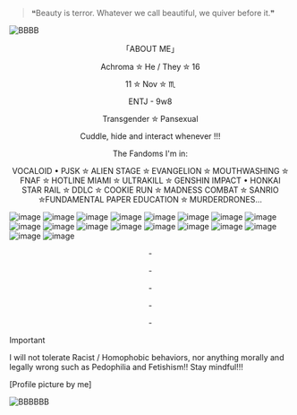 >❝Beauty is terror. Whatever we call beautiful, we quiver before it.❞

![BBBB](https://github.com/user-attachments/assets/554b3082-0818-473b-a123-2dc83c3eeeef)

<p align="center">
「ABOUT ME」
<p align="center">
Achroma ✮ He / They ✮ 16
<p align="center"> 
 11 ✮ Nov ✮ ♏︎
<p align="center">
ENTJ - 9w8
<p align="center">
Transgender ✮ Pansexual
<p align="center">
Cuddle, hide and interact whenever !!! 
<p align="center">
The Fandoms I'm in: 
<p align="center">
VOCALOID • PJSK ✮ ALIEN STAGE ✮ EVANGELION ✮ MOUTHWASHING ✮ FNAF ✮ HOTLINE MIAMI ✮ ULTRAKILL ✮ GENSHIN IMPACT • HONKAI STAR RAIL ✮ DDLC ✮  COOKIE RUN ✮ MADNESS COMBAT ✮ SANRIO ✮FUNDAMENTAL PAPER EDUCATION ✮ 
MURDERDRONES...


![image](https://orig00.deviantart.net/52a3/f/2010/191/4/0/sparkles_and_rainbows_stamp_by_youkai_hime.gif)
![image](https://64.media.tumblr.com/891e108ff3222c3e2cda855d97cdef76/tumblr_ptplhpZ3ea1y8ua8do5_100.gifv)
![image](https://64.media.tumblr.com/e1c52120465b8b4fba1ccadc3626c38d/tumblr_pddjjma6Oz1xy0eh3o2_100.gif)
![image](https://64.media.tumblr.com/10f94be0de75e345a6b7623992d63ed1/tumblr_pqqh5fiOtl1y8ua8do1_100.png)
![image](https://64.media.tumblr.com/f38d317fffb3c875695bf5d71c08f161/58937edb8f512a81-53/s100x200/31bd593b256d868c3e93b5183dbcf86f51f85790.gifv)
![image](https://images-wixmp-ed30a86b8c4ca887773594c2.wixmp.com/f/91663e30-f380-426c-8a29-9efdbdd0c265/d6lqqe6-2dd3fc09-0eec-46b3-ae4d-be67d848a18a.gif?token=eyJ0eXAiOiJKV1QiLCJhbGciOiJIUzI1NiJ9.eyJzdWIiOiJ1cm46YXBwOjdlMGQxODg5ODIyNjQzNzNhNWYwZDQxNWVhMGQyNmUwIiwiaXNzIjoidXJuOmFwcDo3ZTBkMTg4OTgyMjY0MzczYTVmMGQ0MTVlYTBkMjZlMCIsIm9iaiI6W1t7InBhdGgiOiJcL2ZcLzkxNjYzZTMwLWYzODAtNDI2Yy04YTI5LTllZmRiZGQwYzI2NVwvZDZscXFlNi0yZGQzZmMwOS0wZWVjLTQ2YjMtYWU0ZC1iZTY3ZDg0OGExOGEuZ2lmIn1dXSwiYXVkIjpbInVybjpzZXJ2aWNlOmZpbGUuZG93bmxvYWQiXX0.Z-iN-BGva9XFeWkZpx3jR1GViN9v-VCr87e5jugVcu0)
![image](https://github.com/user-attachments/assets/4aa1e4f6-c177-4e9a-93d8-f2f7f94710d6)
![image](https://64.media.tumblr.com/073d73d620a67e873ba452d942c8fb18/tumblr_pdu1u6f4Fy1wpplaao2_100.png)
![image](https://64.media.tumblr.com/bb83922ff8ea876f155cc3bbaf78fd36/tumblr_pcorxdRig21xx7xeuo9_100.gif)
![image](https://orig00.deviantart.net/303a/f/2007/064/0/d/lemon_demon_stamp_by_cazgirl.jpg)
![image](http://i.imgur.com/eTHX7Cs.gif)
![image](https://64.media.tumblr.com/b4750083dc74b2b1d48a0fc7da879671/tumblr_pdu1u6f4Fy1wpplaao3_100.gif)
![image](https://64.media.tumblr.com/def60eff695868e1efd4b047f396e46f/tumblr_oyrvreZdAH1we969bo3_100.gif)
![image](https://64.media.tumblr.com/e5ffc0b661d14beac97f37b9ed13beb9/tumblr_pddjjma6Oz1xy0eh3o9_100.gif)
![image](https://64.media.tumblr.com/c28b1ae63016108839f8b8b6c43f6bd2/tumblr_pdu1u6f4Fy1wpplaao6_100.gif)
![image](https://images-wixmp-ed30a86b8c4ca887773594c2.wixmp.com/f/9865a25b-3dcf-4076-ad61-b1e7a6a31980/daeyz6m-7d81a215-bd6c-4e84-8449-671be9a16ff7.gif?token=eyJ0eXAiOiJKV1QiLCJhbGciOiJIUzI1NiJ9.eyJzdWIiOiJ1cm46YXBwOjdlMGQxODg5ODIyNjQzNzNhNWYwZDQxNWVhMGQyNmUwIiwiaXNzIjoidXJuOmFwcDo3ZTBkMTg4OTgyMjY0MzczYTVmMGQ0MTVlYTBkMjZlMCIsIm9iaiI6W1t7InBhdGgiOiJcL2ZcLzk4NjVhMjViLTNkY2YtNDA3Ni1hZDYxLWIxZTdhNmEzMTk4MFwvZGFleXo2bS03ZDgxYTIxNS1iZDZjLTRlODQtODQ0OS02NzFiZTlhMTZmZjcuZ2lmIn1dXSwiYXVkIjpbInVybjpzZXJ2aWNlOmZpbGUuZG93bmxvYWQiXX0.dsmlbdY-S5SPNu1mEBySYIvAd00gju342moMjKjruo0)
![image](https://images-wixmp-ed30a86b8c4ca887773594c2.wixmp.com/f/9865a25b-3dcf-4076-ad61-b1e7a6a31980/daeyzha-0d1893a0-aa11-4ad1-8300-eb745a78536e.gif?token=eyJ0eXAiOiJKV1QiLCJhbGciOiJIUzI1NiJ9.eyJzdWIiOiJ1cm46YXBwOjdlMGQxODg5ODIyNjQzNzNhNWYwZDQxNWVhMGQyNmUwIiwiaXNzIjoidXJuOmFwcDo3ZTBkMTg4OTgyMjY0MzczYTVmMGQ0MTVlYTBkMjZlMCIsIm9iaiI6W1t7InBhdGgiOiJcL2ZcLzk4NjVhMjViLTNkY2YtNDA3Ni1hZDYxLWIxZTdhNmEzMTk4MFwvZGFleXpoYS0wZDE4OTNhMC1hYTExLTRhZDEtODMwMC1lYjc0NWE3ODUzNmUuZ2lmIn1dXSwiYXVkIjpbInVybjpzZXJ2aWNlOmZpbGUuZG93bmxvYWQiXX0.8xflVCV6ksTb1_6slWxfDv8MoaueeX_IXAZswLE3gnc)
![image](https://64.media.tumblr.com/6639241485e4d8a44424d5068593d105/2b9a0382a6693131-89/s100x200/d1ee148c3fafb0e367142811eccc5675b843f3de.png)

<p align="center">
-
<p align="center">
-
<p align="center">
-
<p align="center">
-
<p align="center">
-
  
> [!IMPORTANT]
> I will not tolerate Racist / Homophobic behaviors, nor anything morally and legally wrong such as Pedophilia and Fetishism!! 
Stay mindful!!! 

[Profile picture by me]


![BBBBBB](https://github.com/user-attachments/assets/c51749df-4efe-4951-bd26-00a921c59db8)
